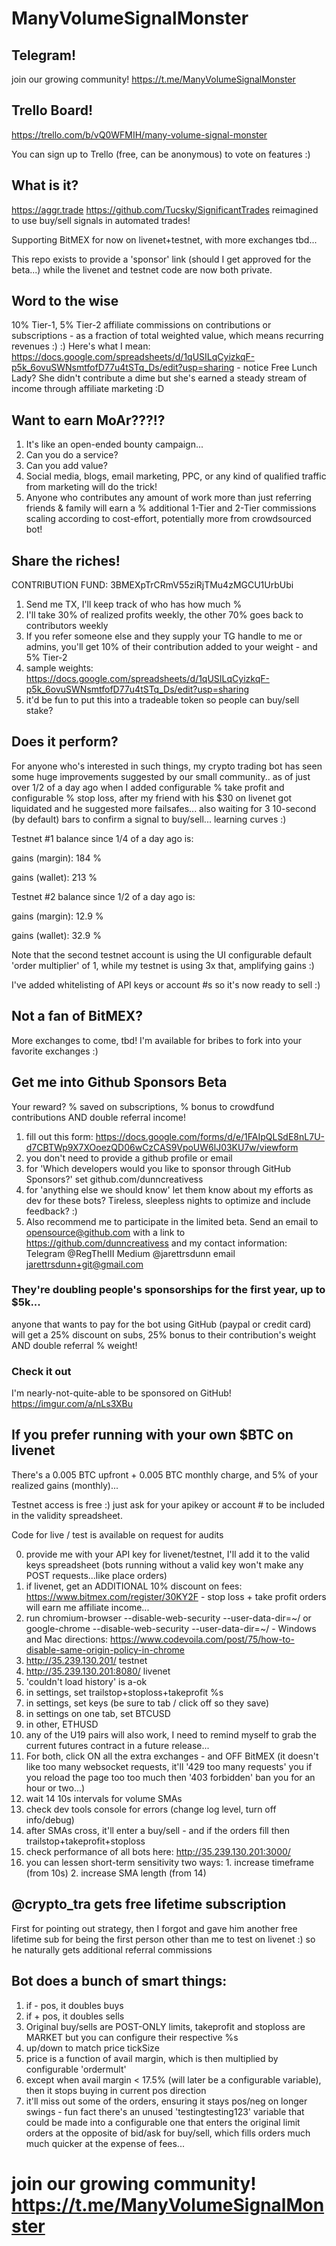 # ManyVolumeSignalMonster

## Telegram!

join our growing community! https://t.me/ManyVolumeSignalMonster

## Trello Board!



https://trello.com/b/vQ0WFMIH/many-volume-signal-monster



You can sign up to Trello (free, can be anonymous) to vote on features :)

## What is it?

https://aggr.trade https://github.com/Tucsky/SignificantTrades reimagined to use buy/sell signals in automated trades!


Supporting BitMEX for now on livenet+testnet, with more exchanges tbd...


This repo exists to provide a 'sponsor' link (should I get approved for the beta...) while the livenet and testnet code are now both private.


## Word to the wise


10% Tier-1, 5% Tier-2 affiliate commissions on contributions or subscriptions - as a fraction of total weighted value, which means recurring revenues :) :) Here's what I mean: https://docs.google.com/spreadsheets/d/1qUSILqCyizkqF-p5k_6ovuSWNsmtfofD77u4tSTq_Ds/edit?usp=sharing - notice Free Lunch Lady? She didn't contribute a dime but she's earned a steady stream of income through affiliate marketing :D


## Want to earn MoAr???!?


1. It's like an open-ended bounty campaign...
2. Can you do a service?
3. Can you add value?
4. Social media, blogs, email marketing, PPC, or any kind of qualified traffic from marketing will do the trick!
5. Anyone who contributes any amount of work more than just referring friends & family will earn a % additional 1-Tier and 2-Tier commissions scaling according to cost-effort, potentially more from crowdsourced bot!


## Share the riches!

CONTRIBUTION FUND: 3BMEXpTrCRmV55ziRjTMu4zMGCU1UrbUbi

1. Send me TX, I'll keep track of who has how much %
2. I'll take 30% of realized profits weekly, the other 70% goes back to contributors weekly
3. If you refer someone else and they supply your TG handle to me or admins, you'll get 10% of their contribution added to your weight - and 5% Tier-2
4. sample weights: https://docs.google.com/spreadsheets/d/1qUSILqCyizkqF-p5k_6ovuSWNsmtfofD77u4tSTq_Ds/edit?usp=sharing
5. it'd be fun to put this into a tradeable token so people can buy/sell stake?



## Does it perform?

For anyone who's interested in such things, my crypto trading bot has seen some huge improvements suggested by our small community.. as of just over 1/2 of a day ago when I added configurable % take profit and configurable % stop loss, after my friend with his $30 on livenet got liquidated and he suggested more failsafes... also waiting for 3 10-second (by default) bars to confirm a signal to buy/sell... learning curves :)



Testnet #1 balance since 1/4 of a day ago is:



gains (margin): 184 %



gains (wallet): 213 %



Testnet #2 balance since 1/2 of a day ago is:



gains (margin): 12.9 %



gains (wallet): 32.9 %



Note that the second testnet account is using the UI configurable default 'order multiplier' of 1, while my testnet is using 3x that, amplifying gains :)



I've added whitelisting of API keys or account #s so it's now ready to sell :) 


## Not a fan of BitMEX?


More exchanges to come, tbd! I'm available for bribes to fork into your favorite exchanges :)


## Get me into Github Sponsors Beta 


Your reward? % saved on subscriptions, % bonus to crowdfund contributions AND double referral income!


1. fill out this form: https://docs.google.com/forms/d/e/1FAIpQLSdE8nL7U-d7CBTWp9X7XOoezQD06wCzCAS9VpoUW6lJ03KU7w/viewform
2. you don't need to provide a github profile or email
3. for 'Which developers would you like to sponsor through GitHub Sponsors?' set github.com/dunncreativess
4. for 'anything else we should know' let them know about my efforts as dev for these bots? Tireless, sleepless nights to optimize and include feedback? :)
5. Also recommend me to participate in the limited beta. Send an email to opensource@github.com with a link to https://github.com/dunncreativess and my contact information: Telegram @RegTheIII Medium @jarettrsdunn email jarettrsdunn+git@gmail.com


### They're doubling people's sponsorships for the first year, up to $5k... 

anyone that wants to pay for the bot using GitHub (paypal or credit card) will get a 25% discount on subs, 25% bonus to their contribution's weight AND double referral % weight!

### Check it out 

I'm nearly-not-quite-able to be sponsored on GitHub! https://imgur.com/a/nLs3XBu

## If you prefer running with your own $BTC on livenet

There's a 0.005 BTC upfront + 0.005 BTC monthly charge, and 5% of your realized gains (monthly)... 


Testnet access is free :) just ask for your apikey or account # to be included in the validity spreadsheet. 


Code for live / test is available on request for audits


0. provide me with your API key for livenet/testnet, I'll add it to the valid keys spreadsheet (bots running without a valid key won't make any POST requests...like place orders)
1. if livenet, get an ADDITIONAL 10% discount on fees: https://www.bitmex.com/register/30KY2F - stop loss + take profit orders will earn me affiliate income...
2. run chromium-browser --disable-web-security --user-data-dir=~/ or google-chrome --disable-web-security --user-data-dir=~/ - Windows and Mac directions: https://www.codevoila.com/post/75/how-to-disable-same-origin-policy-in-chrome
3. http://35.239.130.201/ testnet
4. http://35.239.130.201:8080/ livenet
5. 'couldn't load history' is a-ok
6. in settings, set trailstop+stoploss+takeprofit %s
7. in settings, set keys (be sure to tab / click off so they save)
8. in settings on one tab, set BTCUSD
9. in other, ETHUSD
10. any of the U19 pairs will also work, I need to remind myself to grab the current futures contract in a future release...
11. For both, click ON all the extra exchanges - and OFF BitMEX (it doesn't like too many websocket requests, it'll '429 too many requests' you if you reload the page too too much then '403 forbidden' ban you for an hour or two...)
12. wait 14 10s intervals for volume SMAs
13. check dev tools console for errors (change log level, turn off info/debug)
14. after SMAs cross, it'll enter a buy/sell - and if the orders fill then trailstop+takeprofit+stoploss
15. check performance of all bots here: http://35.239.130.201:3000/
16. you can lessen short-term sensitivity two ways: 1. increase timeframe (from 10s) 2. increase SMA length (from 14)

## @crypto_tra gets free lifetime subscription 

First for pointing out strategy, then I forgot and gave him another free lifetime sub for being the first person other than me to test on livenet :) so he naturally gets additional referral commissions

## Bot does a bunch of smart things:

1. if - pos, it doubles buys
2. if + pos, it doubles sells
3. Original buy/sells are POST-ONLY limits, takeprofit and stoploss are MARKET but you can configure their respective %s
4. up/down to match price tickSize
5. price is a function of avail margin, which is then multiplied by configurable 'ordermult'
6. except when avail margin < 17.5% (will later be a configurable variable), then it stops buying in current pos direction
7. it'll miss out some of the orders, ensuring it stays pos/neg on longer swings - fun fact there's an unused 'testingtesting123' variable that could be made into a configurable one that enters the original limit orders at the opposite of bid/ask for buy/sell, which fills orders much much quicker at the expense of fees...

# join our growing community! https://t.me/ManyVolumeSignalMonster
